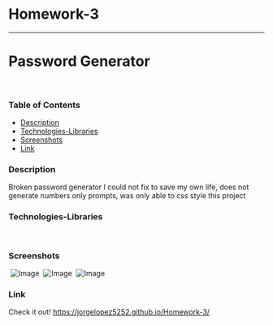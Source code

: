 # Homework-3


-----------------------------------------------
# Password Generator
​
### Table of Contents
- [Description](#Description)
- [Technologies-Libraries](#Technologies-Libraries)
- [Screenshots](#Screenshots)
- [Link](#Link)
​
### Description
Broken password generator I could not fix to save my own life, does not generate numbers only prompts, was only able to css style this project
### Technologies-Libraries
​
### Screenshots
​
![Image](assets/images/Capture.png)
​
![Image](assets/images/Capture.png)
​
![Image](assets/images/Capture3.png)
### Link
Check it out! 
https://jorgelopez5252.github.io/Homework-3/
